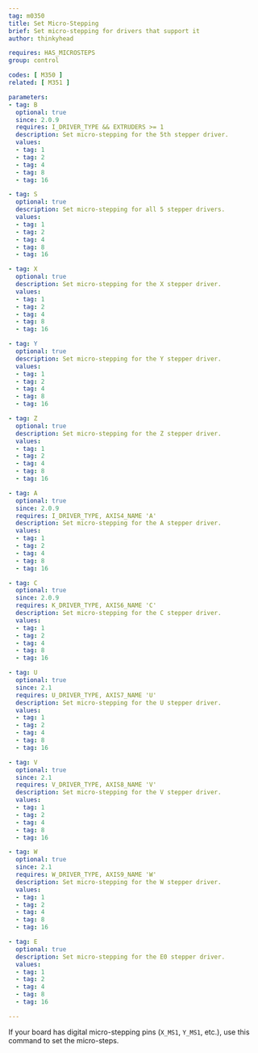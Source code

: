 ```yaml
---
tag: m0350
title: Set Micro-Stepping
brief: Set micro-stepping for drivers that support it
author: thinkyhead

requires: HAS_MICROSTEPS
group: control

codes: [ M350 ]
related: [ M351 ]

parameters:
- tag: B
  optional: true
  since: 2.0.9
  requires: I_DRIVER_TYPE && EXTRUDERS >= 1
  description: Set micro-stepping for the 5th stepper driver.
  values:
  - tag: 1
  - tag: 2
  - tag: 4
  - tag: 8
  - tag: 16

- tag: S
  optional: true
  description: Set micro-stepping for all 5 stepper drivers.
  values:
  - tag: 1
  - tag: 2
  - tag: 4
  - tag: 8
  - tag: 16

- tag: X
  optional: true
  description: Set micro-stepping for the X stepper driver.
  values:
  - tag: 1
  - tag: 2
  - tag: 4
  - tag: 8
  - tag: 16

- tag: Y
  optional: true
  description: Set micro-stepping for the Y stepper driver.
  values:
  - tag: 1
  - tag: 2
  - tag: 4
  - tag: 8
  - tag: 16

- tag: Z
  optional: true
  description: Set micro-stepping for the Z stepper driver.
  values:
  - tag: 1
  - tag: 2
  - tag: 4
  - tag: 8
  - tag: 16

- tag: A
  optional: true
  since: 2.0.9
  requires: I_DRIVER_TYPE, AXIS4_NAME 'A'
  description: Set micro-stepping for the A stepper driver.
  values:
  - tag: 1
  - tag: 2
  - tag: 4
  - tag: 8
  - tag: 16

- tag: C
  optional: true
  since: 2.0.9
  requires: K_DRIVER_TYPE, AXIS6_NAME 'C'
  description: Set micro-stepping for the C stepper driver.
  values:
  - tag: 1
  - tag: 2
  - tag: 4
  - tag: 8
  - tag: 16

- tag: U
  optional: true
  since: 2.1
  requires: U_DRIVER_TYPE, AXIS7_NAME 'U'
  description: Set micro-stepping for the U stepper driver.
  values:
  - tag: 1
  - tag: 2
  - tag: 4
  - tag: 8
  - tag: 16

- tag: V
  optional: true
  since: 2.1
  requires: V_DRIVER_TYPE, AXIS8_NAME 'V'
  description: Set micro-stepping for the V stepper driver.
  values:
  - tag: 1
  - tag: 2
  - tag: 4
  - tag: 8
  - tag: 16

- tag: W
  optional: true
  since: 2.1
  requires: W_DRIVER_TYPE, AXIS9_NAME 'W'
  description: Set micro-stepping for the W stepper driver.
  values:
  - tag: 1
  - tag: 2
  - tag: 4
  - tag: 8
  - tag: 16

- tag: E
  optional: true
  description: Set micro-stepping for the E0 stepper driver.
  values:
  - tag: 1
  - tag: 2
  - tag: 4
  - tag: 8
  - tag: 16

---
```


If your board has digital micro-stepping pins (`X_MS1`, `Y_MS1`, etc.), use this command to set the micro-steps.
